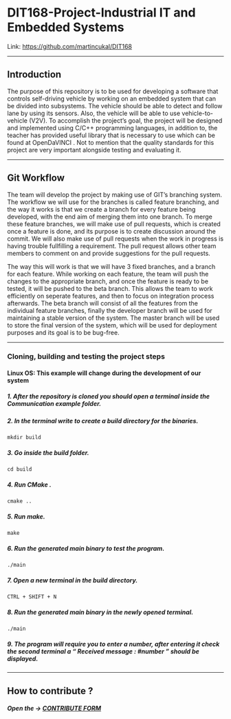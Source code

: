 # DIT168-Project-Industrial IT and Embedded Systems 
Link: https://github.com/martincukal/DIT168

*****************************************************************************************************

## Introduction

The purpose of this repository is to be used for developing a software that controls  self-driving vehicle by working on an embedded system that can be divided into subsystems. The vehicle should be able to detect and follow lane by using its sensors. Also, the vehicle will be able to use vehicle-to-vehicle (V2V).
To accomplish the project’s goal, the project will be designed and implemented using C/C++ programming languages, in addition to, the teacher has provided useful library that is necessary to use which can be found at OpenDaVINCI . Not to mention that the quality standards for this project are very important alongside testing and evaluating it.

*****************************************************************************************************

## Git Workflow

The team will develop the project by making use of GIT’s branching system. The workflow we will use for the branches is called feature branching, and the way it works is that we create a branch for every feature being developed, with the end aim of merging them into one branch. To merge these feature branches, we will make use of pull requests, which is created once a feature is done, and its purpose is to create discussion around the commit. We will also make use of pull requests when the work in progress is having trouble fullfilling a requirement. The pull request allows other team members to comment on and provide suggestions for the pull requests.

The way this will work is that we will have 3 fixed branches, and a branch for each feature. While working on each feature, the team will push the changes to the appropriate branch, and once the feature is ready to be tested, it will be pushed to the beta branch. This allows the team to work efficiently on seperate features, and then to focus on integration process afterwards. The beta branch will consist of all the features from the individual feature branches, finally the developer branch will be used for maintaining a stable version of the system. The master branch will be used to store the final version of the system, which will be used for deployment purposes and its goal is to be bug-free.

****************************************************************************************************

### Cloning, building and testing the project steps

#### Linux OS: This example will change during the development of our system

##### 1. After the repository is cloned you should open a terminal inside the Communication example folder.

##### 2. In the terminal write  to create a build directory for the binaries.
` mkdir build `

##### 3. Go inside the build folder.
`cd build `

##### 4. Run CMake .
` cmake .. `

##### 5. Run make.
` make `

##### 6. Run the generated main binary to test the program.
` ./main `

##### 7. Open a new terminal in the build directory.
` CTRL + SHIFT + N `

##### 8. Run the generated main binary in the newly opened terminal.
` ./main `

##### 9. The program will require you to enter a number, after entering it check the second terminal a “ Received message : #number ” should be displayed.

****************************************************************************************************

## How to contribute ?

##### Open the -> [CONTRIBUTE FORM](https://github.com/martincukal/DIT168/blob/master/CONTRIBUTING.md)

